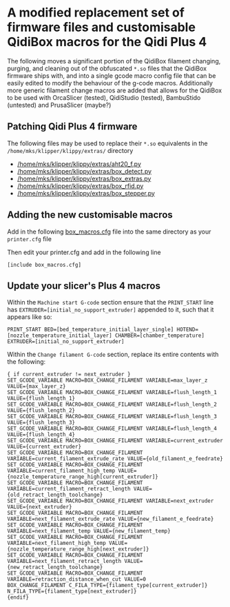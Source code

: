 # A modified replacement set of firmware files and customisable QidiBox macros for the Qidi Plus 4

The following moves a significant portion of the QidiBox filament changing, purging, and cleaning out of the obfuscated `*.so` files that the QidiBox firmware ships with, and into a single gcode macro config file that can be easily edited to modify the behaviour of the g-code macros.  Additionally more generic filament change macros are added that allows for the QidiBox to be used with OrcaSlicer (tested), QidiStudio (tested), BambuStido (untested) and PrusaSlicer (maybe?)

## Patching Qidi Plus 4 firmware

The following files may be used to replace their `*.so` equivalents in the `/home/mks/klipper/klippy/extras/` directory

- [/home/mks/klipper/klippy/extras/aht20_f.py](./aht20_f.py)
- [/home/mks/klipper/klippy/extras/box_detect.py](./box_detect.py)
- [/home/mks/klipper/klippy/extras/box_extras.py](./box_extras.py)
- [/home/mks/klipper/klippy/extras/box_rfid.py](./box_rfid.py)
- [/home/mks/klipper/klippy/extras/box_stepper.py](./box_stepper.py)

## Adding the new customisable macros 

Add in the following [box_macros.cfg](./box_macros.cfg) file into the same directory as your `printer.cfg` file

Then edit your printer.cfg and add in the following line

```
[include box_macros.cfg]
```

## Update your slicer's Plus 4 macros

Within the `Machine start G-code` section ensure that the `PRINT_START` line has `EXTRUDER=[initial_no_support_extruder]` appended to it, such that it appears like so:

```
PRINT_START BED=[bed_temperature_initial_layer_single] HOTEND=[nozzle_temperature_initial_layer] CHAMBER=[chamber_temperature] EXTRUDER=[initial_no_support_extruder]
```

Within the `Change filament G-code` section, replace its entire contents with the following:

```
{ if current_extruder != next_extruder }
SET_GCODE_VARIABLE MACRO=BOX_CHANGE_FILAMENT VARIABLE=max_layer_z VALUE={max_layer_z}
SET_GCODE_VARIABLE MACRO=BOX_CHANGE_FILAMENT VARIABLE=flush_length_1 VALUE={flush_length_1}
SET_GCODE_VARIABLE MACRO=BOX_CHANGE_FILAMENT VARIABLE=flush_length_2 VALUE={flush_length_2}
SET_GCODE_VARIABLE MACRO=BOX_CHANGE_FILAMENT VARIABLE=flush_length_3 VALUE={flush_length_3}
SET_GCODE_VARIABLE MACRO=BOX_CHANGE_FILAMENT VARIABLE=flush_length_4 VALUE={flush_length_4}
SET_GCODE_VARIABLE MACRO=BOX_CHANGE_FILAMENT VARIABLE=current_extruder VALUE={current_extruder}
SET_GCODE_VARIABLE MACRO=BOX_CHANGE_FILAMENT VARIABLE=current_filament_extrude_rate VALUE={old_filament_e_feedrate}
SET_GCODE_VARIABLE MACRO=BOX_CHANGE_FILAMENT VARIABLE=current_filament_high_temp VALUE={nozzle_temperature_range_high[current_extruder]}
SET_GCODE_VARIABLE MACRO=BOX_CHANGE_FILAMENT VARIABLE=current_filament_retract_length VALUE={old_retract_length_toolchange}
SET_GCODE_VARIABLE MACRO=BOX_CHANGE_FILAMENT VARIABLE=next_extruder VALUE={next_extruder}
SET_GCODE_VARIABLE MACRO=BOX_CHANGE_FILAMENT VARIABLE=next_filament_extrude_rate VALUE={new_filament_e_feedrate}
SET_GCODE_VARIABLE MACRO=BOX_CHANGE_FILAMENT VARIABLE=next_filament_temp VALUE={new_filament_temp}
SET_GCODE_VARIABLE MACRO=BOX_CHANGE_FILAMENT VARIABLE=next_filament_high_temp VALUE={nozzle_temperature_range_high[next_extruder]}
SET_GCODE_VARIABLE MACRO=BOX_CHANGE_FILAMENT VARIABLE=next_filament_retract_length VALUE={new_retract_length_toolchange}
SET_GCODE_VARIABLE MACRO=BOX_CHANGE_FILAMENT VARIABLE=retraction_distance_when_cut VALUE=0
BOX_CHANGE_FILAMENT C_FILA_TYPE={filament_type[current_extruder]} N_FILA_TYPE={filament_type[next_extruder]}
{endif}
```
